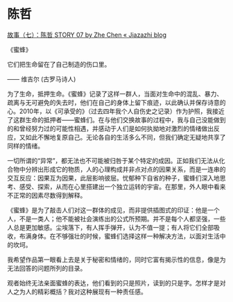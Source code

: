 # 陈哲

[故事（七）：陈哲 STORY 07 by Zhe Chen « Jiazazhi blog](http://blog.jiazazhi.com/2011/04/story-7-by-zhe-chen/)

《蜜蜂》

它们把生命留在了自己制造的伤口里。

—— 维吉尔 (古罗马诗人)

为了生命，抵押生命。《蜜蜂》记录了这样一群人，当面对生命中的混乱、暴力、疏离与无可避免的失去时，他们在自己的身体上留下痕迹，以此确认并保存诗意的心。2010年，以《可承受的》（过去四年我个人自伤史之记录）作为护照，我接近了这群生命的抵押者——蜜蜂们。在与他们交换故事的过程中，我与自己没能做到的和曾经努力过的可能性相遇，并感动于人们是如何执拗地对激烈的情绪做出反应，又如此不懈地复原自己。无论各自的生活多么不同，但我们确定无疑地共享了同样的情绪。

一切所谓的“异常”，都无法也不可能被归咎于某个特定的成因。正如我们无法从化合物中分辨出形成它的物质，人的心理构成并非点对点的因果关系，而是一连串的交互反应：因果互为因果，此层影响彼层。忧郁种下自省的种子，蜜蜂们深入地思考、感受、探索，从而在心里搭建出一个独立运转的宇宙。在那里，外人眼中看来不正常的因素尽数得到解释。

《蜜蜂》是为了敲击人们对这一群体的成见，而非提供插图式的印证：他是一个人，不是一类人；他不能被社会演练出的公式所预期。并不是每个人都坚强，一些人总是更加敏感。尘埃落下，有人挥手弹开，认为不值一提；有人将它们全部吸收，布满身体。在不够强壮的时候，蜜蜂们选择这样一种解决方法，以面对生活中的坎坷。

我希望作品第一眼看上去是关于秘密和情绪的，同时它富有揭示性的信息，像是为无法回答的问题所列的目录。

观者始终无法亲面蜜蜂的表达，他们看到的只是照片，读到的只是字。怎样才是对人之为人的精彩概括？我对这种展现有一种责任感。
